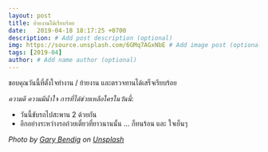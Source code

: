 ```yaml
---
layout: post
title: ย้ายงานได้เรียบร้อย
date:   2019-04-18 18:17:25 +0700
description: # Add post description (optional)
img: https://source.unsplash.com/6GMq7AGxNbE # Add image post (optional)
tags: [2019-04]
author: # Add name author (optional)
---
```

ขอบคุณวันนี้ที่ตั้งใจทำงาน / ย้ายงาน และตรวจทานได้เสร็จเรียบร้อย <i class="fa fa-child" style="color:plum"></i>

*ความดี ความมีน้ำใจ การที่ได้ช่วยเหลือใครในวันนี้*:
- วันนี้ขับรถไปสะพาน 2 ด้วยกัน
- อีกอย่างระหว่างรอก๋วยเตี๋ยวที่ยาวนานนั้น ... ก็ทนร้อน และ ใจเย็นๆ

*Photo by [Gary Bendig](https://unsplash.com/@kris_ricepees) on [Unsplash](https://unsplash.com)*

